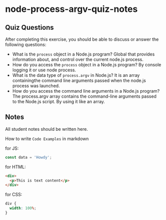 # node-process-argv-quiz-notes

## Quiz Questions

After completing this exercise, you should be able to discuss or answer the following questions:

- What is the `process` object in a Node.js program?
  Global that provides information about, and control over the current node.js process.
- How do you access the `process` object in a Node.js program?
  By console logging it or use node process.
- What is the data type of `process.argv` in Node.js?
  It is an array containingthe command line arguments passed when the node.js process was launched.
- How do you access the command line arguments in a Node.js program?
  The process.argv array contains the command-line arguments passed to the Node.js script. By using it like an array.

## Notes

All student notes should be written here.

How to write `Code Examples` in markdown

for JS:

```javascript
const data = 'Howdy';
```

for HTML:

```html
<div>
  <p>This is text content</p>
</div>
```

for CSS:

```css
div {
  width: 100%;
}
```
